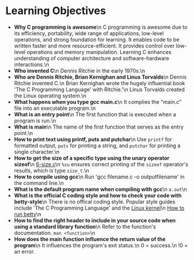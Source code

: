 # Learning Objectives
- **Why C programming is awesome**\n
C programming is awesome due to its efficiency, portability, wide range of applications, low-level operations, and strong foundation for learning. It enables code to be written faster and more resource-efficient. It provides control over low-level operations and memory manipulation. Learning C enhances understanding of computer architecture and software-hardware interactions.\n
- **Who invented C**\n
Dennis Ritchie in the early 1970s.\n
- **Who are Dennis Ritchie, Brian Kernighan and Linus Torvalds**\n
Dennis Ritchie invented C.\n
Brian Kernighan wrote the hugely influential book 'The C Programming Language' with Ritchie.'\n
Linus Torvalds created the Linux operating system.\n
- **What happens when you type gcc main.c**\n
It complies the "main.c" file into an executable program.\n
- **What is an entry point**\n
The first function that is executed when a program is run.\n
- **What is main**\n
The name of the first function that serves as the entry point.\n
- **How to print text using printf, puts and putchar**\n
Use `printf` for formatted output, `puts` for printing a string, and `putchar` for printing a single character.\n
- **How to get the size of a specific type using the unary operator sizeof**\n
[6-size.c](https://github.com/aliciastudies/holbertonschool-low_level_programming/blob/master/hello_world/6-size.c)\n
`%zu` ensures correct printing of the `sizeof` operator's results, which is type `size_t`.\n
- **How to compile using gcc**\n
Run 'gcc filename.c -o outputfilename' in the command line.\n
- **What is the default program name when compiling with gcc**\n
`a.out`\n
- **What is the official C coding style and how to check your code with betty-style**\n
There is no offical coding style. Popular style guides include 'The C Programming Language' and the [Linux kernel](https://git.kernel.org/pub/scm/linux/kernel/git/torvalds/linux.git/plain/Documentation/process/coding-style.rst)\n
[How to run betty](https://github.com/hs-hq/Betty)\n
- **How to find the right header to include in your source code when using a standard library function**\n
Refer to the function's documentation. `man <function>`\n
- **How does the main function influence the return value of the program**\n
It influences the program's exit status.\n
0 = success.\n
!0 = an error.
